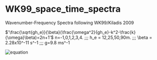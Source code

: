 # WK99_space_time_spectra
Wavenumber-Frequency Spectra following WK99/Kiladis 2009


$'\frac{\sqrt{gh_e}}{\beta}(\frac{\omega^2}{gh_e}-k^2-\frac{k}{\omega}\beta)=2n+1'$
 n=-1,0,1,2,3,4. \;\;\; h_e = 12,25,50,90m. \;\;\; \beta = 2.28x10^-11 s^-1 \;\;\; g=9.8 ms^-1 
 

  
    
![equation](frac%7B%5Csqrt%7Bgh_e%7D%7D%7B%5Cbeta%7D%28%5Cfrac%7B%5Comega%5E2%7D%7Bgh_e%7D-k%5E2-%5Cfrac%7Bk%7D%7B%5Comega%7D%5Cbeta%29%3D2n%2B1%20%0An%3D-1%2C0%2C1%2C2%2C3%2C4.%20%5C%3B%5C%3B%5C%3B%20h_e%20%3D%2012%2C25%2C50%2C90m.%20%5C%3B%5C%3B%5C%3B%20%5Cbeta%20%3D%202.28x10%5E-11%20s%5E-1%20%5C%3B%5C%3B%5C%3B%20g%3D9.8%20ms%5E-1)

